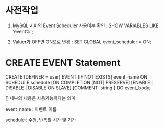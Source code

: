 # 사전작업

1. MySQL 서버의 Event Scheduler 사용여부 확인 : SHOW VARIABLES LIKE 'event%';

2. Valuer가 OFF면 ON으로 변경 : SET GLOBAL event_scheduler = ON;

# CREATE EVENT Statement

CREATE [DEFINER = user] EVENT [IF NOT EXISTS] event_name
ON SCHEDULE schedule [ON COMPLETION [NOT] PRESERVE]
[ENABLE | DISABLE | DISABLE ON SLAVE]
[COMMENT 'string']
DO event_body;

[] 내부의 내용은 사용가능하다는 의미

event_name : 이벤트 이름

schedule : 수행, 반복할 시간 및 기간